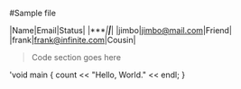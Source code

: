 #Sample file

|Name|Email|Status|
|****|*****|******|
|jimbo|jimbo@mail.com|Friend|
|frank|frank@infinite.com|Cousin|

>Code section goes here

'void main {
   count << "Hello, World." << endl;
  }

